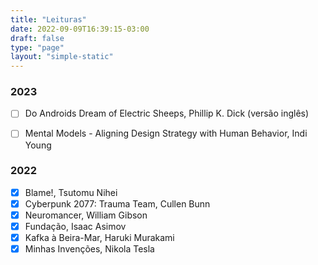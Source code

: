 ```yaml
---
title: "Leituras"
date: 2022-09-09T16:39:15-03:00
draft: false
type: "page"
layout: "simple-static"
---
```


### 2023


- [ ] Do Androids Dream of Electric Sheeps, Phillip K. Dick (versão inglês)
- [ ] Mental Models - Aligning Design Strategy with Human Behavior, Indi Young


### 2022

- [x] Blame!, Tsutomu Nihei
- [x] Cyberpunk 2077: Trauma Team, Cullen Bunn
- [x] Neuromancer, William Gibson
- [x] Fundação, Isaac Asimov
- [x] Kafka à Beira-Mar, Haruki Murakami
- [x] Minhas Invenções, Nikola Tesla